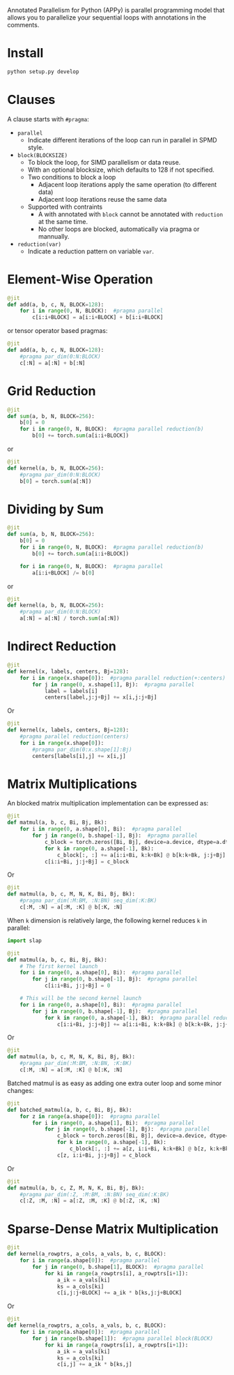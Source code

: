 Annotated Parallelism for Python (APPy) is parallel programming model that allows you to parallelize your sequential loops with annotations in the comments.


# Install

```bash
python setup.py develop
```

# Clauses
A clause starts with `#pragma`:
- `parallel`
  - Indicate different iterations of the loop can run in parallel in SPMD style.
- `block(BLOCKSIZE)`
  - To block the loop, for SIMD parallelism or data reuse.
  - With an optional blocksize, which defaults to 128 if not specified.
  - Two conditions to block a loop
    - Adjacent loop iterations apply the same operation (to different data)
    - Adjacent loop iterations reuse the same data
  - Supported with contraints
    - A with annotated with `block` cannot be annotated with `reduction` at the same time.
    - No other loops are blocked, automatically via pragma or mannually.
- `reduction(var)`
  - Indicate a reduction pattern on variable `var`. 

# Element-Wise Operation
```python
@jit
def add(a, b, c, N, BLOCK=128):
    for i in range(0, N, BLOCK):  #pragma parallel
        c[i:i+BLOCK] = a[i:i+BLOCK] + b[i:i+BLOCK]
```

or tensor operator based pragmas:
```python
@jit
def add(a, b, c, N, BLOCK=128):
    #pragma par_dim(0:N:BLOCK)
    c[:N] = a[:N] + b[:N]
```


# Grid Reduction

```python
@jit
def sum(a, b, N, BLOCK=256):
    b[0] = 0
    for i in range(0, N, BLOCK):  #pragma parallel reduction(b)
        b[0] += torch.sum(a[i:i+BLOCK])
```

or 
```python
@jit
def kernel(a, b, N, BLOCK=256):
    #pragma par_dim(0:N:BLOCK)
    b[0] = torch.sum(a[:N])
```

# Dividing by Sum
```python
@jit
def sum(a, b, N, BLOCK=256):
    b[0] = 0
    for i in range(0, N, BLOCK):  #pragma parallel reduction(b)
        b[0] += torch.sum(a[i:i+BLOCK])

    for i in range(0, N, BLOCK):  #pragma parallel
    	a[i:i+BLOCK] /= b[0]
```

or 
```python
@jit
def kernel(a, b, N, BLOCK=256):
    #pragma par_dim(0:N:BLOCK)
    a[:N] = a[:N] / torch.sum(a[:N])
```



# Indirect Reduction

```python
@jit
def kernel(x, labels, centers, Bj=128):
    for i in range(x.shape[0]):  #pragma parallel reduction(+:centers) 
        for j in range(0, x.shape[1], Bj):  #pragma parallel
            label = labels[i]
            centers[label,j:j+Bj] += x[i,j:j+Bj]
```

Or 
```python
@jit
def kernel(x, labels, centers, Bj=128):
    #pragma parallel reduction(centers)
    for i in range(x.shape[0]):
    	#pragma par_dim(0:x.shape[1]:Bj)
    	centers[labels[i],j] += x[i,j]
```

# Matrix Multiplications

An blocked matrix multiplication implementation can be expressed as:
```python
@jit
def matmul(a, b, c, Bi, Bj, Bk):
    for i in range(0, a.shape[0], Bi):  #pragma parallel
        for j in range(0, b.shape[-1], Bj):  #pragma parallel
            c_block = torch.zeros([Bi, Bj], device=a.device, dtype=a.dtype)
            for k in range(0, a.shape[-1], Bk):
                c_block[:, :] += a[i:i+Bi, k:k+Bk] @ b[k:k+Bk, j:j+Bj]
            c[i:i+Bi, j:j+Bj] = c_block
```

Or

```python
@jit
def matmul(a, b, c, M, N, K, Bi, Bj, Bk):
    #pragma par_dim(:M:BM, :N:BN) seq_dim(:K:BK)
    c[:M, :N] = a[:M, :K] @ b[:K, :N]
```

When `k` dimension is relatively large, the following kernel reduces `k` in parallel:
```python
import slap

@jit
def matmul(a, b, c, Bi, Bj, Bk):
    # The first kernel launch
    for i in range(0, a.shape[0], Bi):  #pragma parallel
    	for j in range(0, b.shape[-1], Bj):  #pragma parallel
	        c[i:i+Bi, j:j+Bj] = 0

    # This will be the second kernel launch
    for i in range(0, a.shape[0], Bi):  #pragma parallel
    	for j in range(0, b.shape[-1], Bj):  #pragma parallel
	        for k in range(0, a.shape[-1], Bk):  #pragma parallel reduction(+:c)
	    	    c[i:i+Bi, j:j+Bj] += a[i:i+Bi, k:k+Bk] @ b[k:k+Bk, j:j+Bj]
```

Or

```python
@jit
def matmul(a, b, c, M, N, K, Bi, Bj, Bk):
    #pragma par_dim(:M:BM, :N:BN, :K:BK)
    c[:M, :N] = a[:M, :K] @ b[:K, :N]
```

Batched matmul is as easy as adding one extra outer loop and some minor changes:

```python
@jit
def batched_matmul(a, b, c, Bi, Bj, Bk):
    for z in range(a.shape[0]):  #pragma parallel
        for i in range(0, a.shape[1], Bi):  #pragma parallel
            for j in range(0, b.shape[-1], Bj):  #pragma parallel
                c_block = torch.zeros([Bi, Bj], device=a.device, dtype=a.dtype)
                for k in range(0, a.shape[-1], Bk):
                    c_block[:, :] += a[z, i:i+Bi, k:k+Bk] @ b[z, k:k+Bk, j:j+Bj]
                c[z, i:i+Bi, j:j+Bj] = c_block
```

Or

```python
@jit
def matmul(a, b, c, Z, M, N, K, Bi, Bj, Bk):
    #pragma par_dim(:Z, :M:BM, :N:BN) seq_dim(:K:BK)
    c[:Z, :M, :N] = a[:Z, :M, :K] @ b[:Z, :K, :N]
```




# Sparse-Dense Matrix Multiplication
```python
@jit
def kernel(a_rowptrs, a_cols, a_vals, b, c, BLOCK):
    for i in range(a.shape[0]):  #pragma parallel
        for j in range(0, b.shape[1], BLOCK):  #pragma parallel 
            for ki in range(a_rowptrs[i], a_rowptrs[i+1]):
                a_ik = a_vals[ki]
                ks = a_cols[ki]
                c[i,j:j+BLOCK] += a_ik * b[ks,j:j+BLOCK]
```

Or
```python
@jit
def kernel(a_rowptrs, a_cols, a_vals, b, c, BLOCK):
    for i in range(a.shape[0]):  #pragma parallel
        for j in range(b.shape[1]):  #pragma parallel block(BLOCK)
            for ki in range(a_rowptrs[i], a_rowptrs[i+1]):
                a_ik = a_vals[ki]
                ks = a_cols[ki]
                c[i,j] += a_ik * b[ks,j]
```